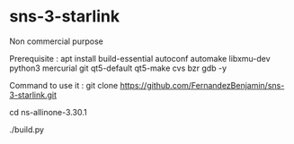 # sns-3-starlink

Non commercial purpose

Prerequisite :
apt install build-essential autoconf automake libxmu-dev python3 mercurial git qt5-default qt5-make cvs bzr gdb -y



Command to use it :
git clone https://github.com/FernandezBenjamin/sns-3-starlink.git

cd ns-allinone-3.30.1

./build.py
